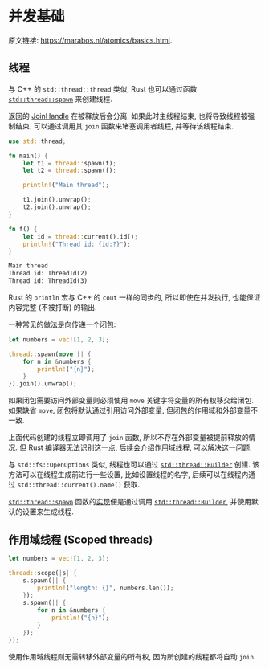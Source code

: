 # 并发基础

原文链接: <https://marabos.nl/atomics/basics.html>.

## 线程

与 C++ 的 `std::thread::thread` 类似, Rust 也可以通过函数 [`std::thread::spawn`] 来创建线程.

返回的 [JoinHandle] 在被释放后会分离, 如果此时主线程结束, 也将导致线程被强制结束. 可以通过调用其 `join` 函数来堵塞调用者线程, 并等待该线程结束.

```rs
use std::thread;

fn main() {
    let t1 = thread::spawn(f);
    let t2 = thread::spawn(f);

    println!("Main thread");

    t1.join().unwrap();
    t2.join().unwrap();
}

fn f() {
    let id = thread::current().id();
    println!("Thread id: {id:?}");
}
```

```txt
Main thread
Thread id: ThreadId(2)
Thread id: ThreadId(3)
```

Rust 的 `println` 宏与 C++ 的 `cout` 一样的同步的, 所以即使在并发执行, 也能保证内容完整 (不被打断) 的输出.

一种常见的做法是向传递一个闭包:

```rs
let numbers = vec![1, 2, 3];

thread::spawn(move || {
    for n in &numbers {
        println!("{n}");
    }
}).join().unwrap();
```

如果闭包需要访问外部变量则必须使用 `move` 关键字将变量的所有权移交给闭包.  
如果缺省 `move`, 闭包将默认通过引用访问外部变量, 但闭包的作用域和外部变量不一致.

上面代码创建的线程立即调用了 `join` 函数, 所以不存在外部变量被提前释放的情况. 但 Rust 编译器无法识别这一点, 后续会介绍作用域线程, 可以解决这一问题.

与 `std::fs::OpenOptions` 类似, 线程也可以通过 [`std::thread::Builder`] 创建. 该方法可以在线程生成前进行一些设置, 比如设置线程的名字, 后续可以在线程内通过 `std::thread::current().name()` 获取.

[`std::thread::spawn`] 函数的[实现](https://doc.rust-lang.org/src/std/thread/mod.rs.html#672-679)便是通过调用 [`std::thread::Builder`], 并使用默认的设置来生成线程.

## 作用域线程 (Scoped threads)

```rs
let numbers = vec![1, 2, 3];

thread::scope(|s| {
    s.spawn(|| {
        println!("length: {}", numbers.len());
    });
    s.spawn(|| {
        for n in &numbers {
            println!("{n}");
        }
    });
});
```

使用作用域线程则无需转移外部变量的所有权, 因为所创建的线程都将自动 `join`.

[`std::thread::spawn`]: https://doc.rust-lang.org/std/thread/fn.spawn.html
[JoinHandle]: https://doc.rust-lang.org/std/thread/struct.JoinHandle.html

[`std::thread::Builder`]: https://doc.rust-lang.org/std/thread/struct.Builder.html
